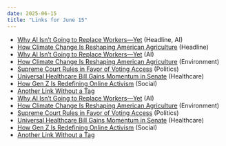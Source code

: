 ```yaml
---
date: 2025-06-15
title: "Links for June 15"
---
```


- [Why AI Isn’t Going to Replace Workers—Yet](https://www.vox.com/future-perfect/ai-jobs-economy-2025) (Headline, AI)
- [How Climate Change Is Reshaping American Agriculture](https://www.nytimes.com/2025/06/12/climate/farming-droughts-crops.html) (Headline)
- [Why AI Isn’t Going to Replace Workers—Yet](https://www.vox.com/future-perfect/ai-jobs-economy-2025) (AI)
- [How Climate Change Is Reshaping American Agriculture](https://www.nytimes.com/2025/06/12/climate/farming-droughts-crops.html) (Environment)
- [Supreme Court Rules in Favor of Voting Access](https://www.npr.org/2025/06/13/supreme-court-voting-rights-decision) (Politics)
- [Universal Healthcare Bill Gains Momentum in Senate](https://www.politico.com/news/2025/06/13/universal-healthcare-senate-0012345) (Healthcare)
- [How Gen Z Is Redefining Online Activism](https://www.theverge.com/2025/06/13/gen-z-activism-social-media-trends) (Social)
- [Another Link Without a Tag](https://example.com/notag)
- [Why AI Isn’t Going to Replace Workers—Yet](https://www.vox.com/future-perfect/ai-jobs-economy-2025) (AI)
- [How Climate Change Is Reshaping American Agriculture](https://www.nytimes.com/2025/06/12/climate/farming-droughts-crops.html) (Environment)
- [Supreme Court Rules in Favor of Voting Access](https://www.npr.org/2025/06/13/supreme-court-voting-rights-decision) (Politics)
- [Universal Healthcare Bill Gains Momentum in Senate](https://www.politico.com/news/2025/06/13/universal-healthcare-senate-0012345) (Healthcare)
- [How Gen Z Is Redefining Online Activism](https://www.theverge.com/2025/06/13/gen-z-activism-social-media-trends) (Social)
- [Another Link Without a Tag](https://example.com/notag)